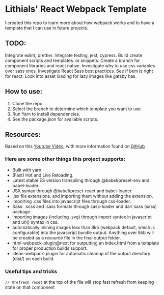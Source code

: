 # Lithials' React Webpack Template
I created this repo to learn more about how webpack works and to have a template that I can use in future projects.

## TODO:
Integrate eslint, prettier.
Integrate testing, jest, cypress.
Build create component scripts and templates. or snippets.
Create a branch for component libraries and react native.
Investigate why to use css variables over sass ones.
Investigate React Sass best practices. 
See if bem is right for react.
Look into asset loading for lazy images like gatsby has.

## How to use:

1. Clone the repo.
2. Select the branch to determine which template you want to use.
3. Run Yarn to install dependencies.
4. See the package.json for available scripts.

## Resources:
Based on this [Youtube Video](https://youtu.be/TOb1c39m64A), with more information found on [GitHub](https://github.com/Jimmydalecleveland/webpack-starters/tree/react-full-project-latest)


### Here are some other things this project supports:
* Built with yarn.
* (Fast) Hot and Live Reloading.
* Latest stable ES version transpiling through @babel/preset-env and babel-loader.
* JSX syntax through @babel/preset-react and babel-loader.
* .jsx file extensions, and importing them without adding the extension.
* importing .css files into javascript files through css-loader.
* Sass: .scss and .sass formats through sass-loader and dart sass (sass) package.
* importing images (including .svg) through import syntax in javascript and url() syntax in css.
* automatically inlining images less than 8kb (webpack default, which is configurable) into the javascript bundle output. Anything over 8kb will be created as a resource file in the final output folder.
* html-webpack-plugin@next for outputting an index.html from a template for proper production builds support. 
* clean-webpack-plugin for automatic cleanup of the output directory (dist/) on each build.


### Useful tips and tricks
`// @refresh reset` at the top of the file will stop fast refresh from keeping state on that component
